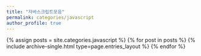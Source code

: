 ```yaml
---
title: "자바스크립트모음"
permalink: categories/javascript
author_profile: true
---
```


 {% assign posts = site.categories.javascript %}
 {% for post in posts %} {% include archive-single.html type=page.entries_layout %} {% endfor %}

